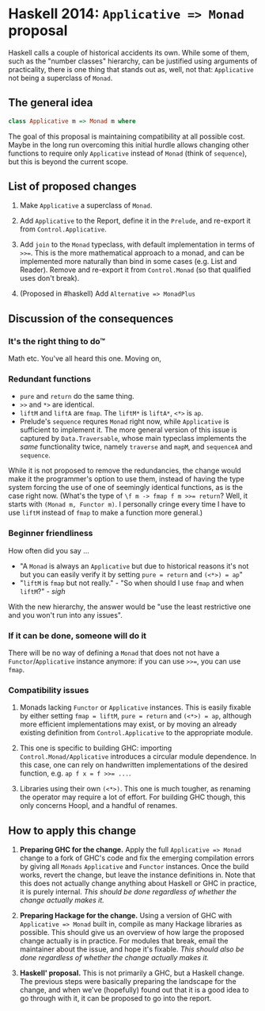 Haskell 2014: `Applicative => Monad` proposal
=============================================

Haskell calls a couple of historical accidents its own. While some of them, such as the "number classes" hierarchy, can be justified using arguments of practicality, there is one thing that stands out as, well, not that: `Applicative` not being a superclass of `Monad`.



The general idea
----------------

```haskell
class Applicative m => Monad m where
```

The goal of this proposal is maintaining compatibility at all possible cost. Maybe in the long run overcoming this initial hurdle allows changing other functions to require only `Applicative` instead of `Monad` (think of `sequence`), but this is beyond the current scope.





List of proposed changes
------------------------

1. Make `Applicative` a superclass of `Monad`.

2. Add `Applicative` to the Report, define it in the `Prelude`, and re-export it from `Control.Applicative`.

3. Add `join` to the `Monad` typeclass, with default implementation in terms of `>>=`. This is the more mathematical approach to a monad, and can be implemented more naturally than bind in some cases (e.g. List and Reader). Remove and re-export it from `Control.Monad` (so that qualified uses don't break).

4. (Proposed in #haskell) Add `Alternative => MonadPlus`



Discussion of the consequences
------------------------------



### It's the right thing to do™

Math etc. You've all heard this one. Moving on,


### Redundant functions

- `pure` and `return` do the same thing.
- `>>` and `*>` are identical.
- `liftM` and `liftA` are `fmap`. The `liftM*` is `liftA*`, `<*>` is `ap`.
- Prelude's `sequence` requres `Monad` right now, while `Applicative` is sufficient to implement it. The more general version of this issue is captured by `Data.Traversable`, whose main typeclass implements the *same* functionality twice, namely `traverse` and `mapM`, and `sequenceA` and `sequence`.

While it is not proposed to remove the redundancies, the change would make it the programmer's option to use them, instead of having the type system forcing the use of one of seemingly identical functions, as is the case right now.
(What's the type of `\f m -> fmap f m >>= return`? Well, it starts with `(Monad m, Functor m)`. I personally cringe every time I have to use `liftM` instead of `fmap` to make a function more general.)



### Beginner friendliness

How often did you say ...

- "A `Monad` is always an `Applicative` but due to historical reasons it's not but you can easily verify it by setting `pure = return` and `(<*>) = ap`"
- "`liftM` is `fmap` but not really." - "So when should I use `fmap` and when `liftM`?" - *sigh*

With the new hierarchy, the answer would be "use the least restrictive one and you won't run into any issues".



### If it can be done, someone will do it

There will be no way of defining a `Monad` that does not not have a `Functor`/`Applicative` instance anymore: if you can use `>>=`, you can use `fmap`.



### Compatibility issues

1. Monads lacking `Functor` or `Applicative` instances. This is easily fixable by either setting `fmap = liftM`, `pure = return` and `(<*>) = ap`, although more efficient implementations may exist, or by moving an already existing definition from `Control.Applicative` to the appropriate module.

2. This one is specific to building GHC: importing `Control.Monad/Applicative` introduces a circular module dependence. In this case, one can rely on handwritten implementations of the desired function, e.g. `ap f x = f >>= ...`.

3. Libraries using their own `(<*>)`. This one is much tougher, as renaming the operator may require a lot of effort. For building GHC though, this only concerns Hoopl, and a handful of renames.




How to apply this change
------------------------

1. **Preparing GHC for the change.** Apply the full `Applicative => Monad` change to a fork of GHC's code and fix the emerging compilation errors by giving all `Monads` `Applicative` and `Functor` instances. Once the build works, revert the change, but leave the instance definitions in. Note that this does not actually change anything about Haskell or GHC in practice, it is purely internal. *This should be done regardless of whether the change actually makes it.* 

2. **Preparing Hackage for the change.** Using a version of GHC with `Applicative => Monad` built in, compile as many Hackage libraries as possible. This should give us an overview of how large the proposed change actually is in practice. For modules that break, email the maintainer about the issue, and hope it's fixable. *This should also be done regardless of whether the change actually makes it.*

3. **Haskell' proposal.** This is not primarily a GHC, but a Haskell change. The previous steps were basically preparing the landscape for the change, and when we've (hopefully) found out that it is a good idea to go through with it, it can be proposed to go into the report.